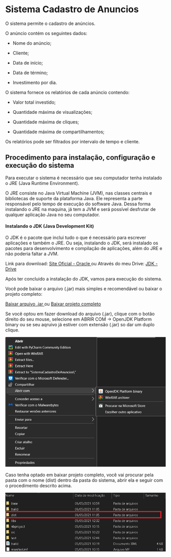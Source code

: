# Sistema Cadastro de Anuncios

O sistema permite o cadastro de anúncios.

O anúncio contém os seguintes dados:

- Nome do anúncio;

- Cliente;

- Data de início;

- Data de término;

- Investimento por dia.

O sistema fornece os relatórios de cada anúncio contendo:

- Valor total investido;

- Quantidade máxima de visualizações;

- Quantidade máxima de cliques;

- Quantidade máxima de compartilhamentos;

Os relatórios pode ser filtrados por intervalo de tempo e cliente.


## Procedimento para instalação, configuração e execução do sistema

Para executar o sistema é necessário que seu computador tenha instalado o JRE (Java Runtime Environment).

O JRE consiste no Java Virtual Machine (JVM), nas classes centrais e bibliotecas de suporte da plataforma Java. Ele representa a parte responsável pelo tempo de execução do software Java. Dessa forma instalando o JRE na maquina, já tem a JVM e será possível desfrutar de qualquer aplicação Java no seu computador.

#### Instalando o JDK (Java Development Kit)

O JDK é o pacote que inclui tudo o que é necessário para escrever aplicações e também o JRE. Ou seja, instalando o JDK, será instalado os pacotes para desenvolvimento e compilação de aplicações, além do JRE e não poderia faltar a JVM.

Link para download: [ Site Oficial - Oracle ](https://www.oracle.com/java/technologies/javase-downloads.html)
ou
Através do meu Drive: [JDK - Drive](https://drive.google.com/file/d/1f6lVIjaXHSvQq6-LDrMDNyfZa-4JRjRb/view?usp=sharing)


Após ter concluido a instalação do JDK, vamos para execução do sistema.


Você pode baixar o arquivo (.jar) mais simples e recomendável ou baixar o projeto completo:

[ Baixar arquivo .jar ]() ou [ Baixar projeto completo ]()

Se você optou em fazer download do arquivo (.jar), clique com o botão direito do seu mouse, selecione em ABRIR COM -> OpenJDK Platform binary ou se seu aqruivo já estiver com extensão (.jar) so dar um duplo clique.

![](https://github.com/KallSnake/sistemaCadastroDeAnuncios/blob/main/img/Abrir%20Projeto%201.png)

Caso tenha optado em baixar projeto completo, você vai procurar pela pasta com o nome (dist) dentro da pasta do sistema, abrir ela e seguir com o procedimento descrito acima.

![](https://github.com/KallSnake/sistemaCadastroDeAnuncios/blob/main/img/Abrir%20Projeto%202.png)

